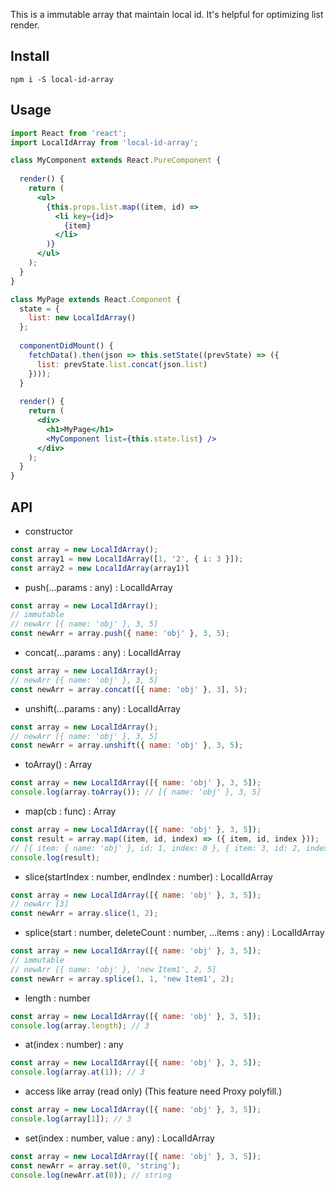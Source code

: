 This is a immutable array that maintain local id.
It's helpful for optimizing list render.

## Install

```
npm i -S local-id-array
```

## Usage

```jsx
import React from 'react';
import LocalIdArray from 'local-id-array';

class MyComponent extends React.PureComponent {
  
  render() {
    return (
      <ul>
        {this.props.list.map((item, id) => 
          <li key={id}>
            {item}
          </li>
        )}
      </ul>
    );
  }
}

class MyPage extends React.Component {
  state = {
    list: new LocalIdArray()
  };
  
  componentDidMount() {
    fetchData().then(json => this.setState((prevState) => ({ 
      list: prevState.list.concat(json.list)
    })));
  }
  
  render() {
    return (
      <div>
        <h1>MyPage</h1>
        <MyComponent list={this.state.list} />
      </div>
    );
  }
}
```

## API

- constructor
```javascript
const array = new LocalIdArray();
const array1 = new LocalIdArray([1, '2', { i: 3 }]);
const array2 = new LocalIdArray(array1)l
```

- push(...params : any) : LocalIdArray
```javascript
const array = new LocalIdArray();
// immutable
// newArr [{ name: 'obj' }, 3, 5]
const newArr = array.push({ name: 'obj' }, 3, 5); 
```

- concat(...params : any) : LocalIdArray
```javascript
const array = new LocalIdArray();
// newArr [{ name: 'obj' }, 3, 5]
const newArr = array.concat([{ name: 'obj' }, 3], 5); 
```

- unshift(...params : any) : LocalIdArray
```javascript
const array = new LocalIdArray();
// newArr [{ name: 'obj' }, 3, 5]
const newArr = array.unshift({ name: 'obj' }, 3, 5); 
```

- toArray() : Array
```javascript
const array = new LocalIdArray([{ name: 'obj' }, 3, 5]);
console.log(array.toArray()); // [{ name: 'obj' }, 3, 5]
```

- map(cb : func) : Array
```javascript
const array = new LocalIdArray([{ name: 'obj' }, 3, 5]);
const result = array.map((item, id, index) => ({ item, id, index }));
// [{ item: { name: 'obj' }, id: 1, index: 0 }, { item: 3, id: 2, index: 1 }, { item: 5, id: 3, index: 2 }]
console.log(result);
```

- slice(startIndex : number, endIndex : number) : LocalIdArray
```javascript
const array = new LocalIdArray([{ name: 'obj' }, 3, 5]);
// newArr [3]
const newArr = array.slice(1, 2);
```

- splice(start : number, deleteCount : number, ...items : any) : LocalIdArray
```javascript
const array = new LocalIdArray([{ name: 'obj' }, 3, 5]);
// immutable
// newArr [{ name: 'obj' }, 'new Item1', 2, 5]
const newArr = array.splice(1, 1, 'new Item1', 2);
```

- length : number
```javascript
const array = new LocalIdArray([{ name: 'obj' }, 3, 5]);
console.log(array.length); // 3
```

- at(index : number) : any
```javascript
const array = new LocalIdArray([{ name: 'obj' }, 3, 5]);
console.log(array.at(1)); // 3
```

- access like array (read only) (This feature need Proxy polyfill.)
```javascript
const array = new LocalIdArray([{ name: 'obj' }, 3, 5]);
console.log(array[1]); // 3
```

- set(index : number, value : any) : LocalIdArray
```javascript
const array = new LocalIdArray([{ name: 'obj' }, 3, 5]);
const newArr = array.set(0, 'string');
console.log(newArr.at(0)); // string
```